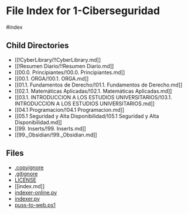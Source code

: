 # File Index for 1-Ciberseguridad
#index

## Child Directories

- [[!CyberLibrary/!!CyberLibrary.md]]
- [[!Resumen Diario/!!Resumen Diario.md]]
- [[00.0. Principiantes/!00.0. Principiantes.md]]
- [[00.1. ORGA/!00.1. ORGA.md]]
- [[01.1. Fundamentos de Derecho/!01.1. Fundamentos de Derecho.md]]
- [[02.1. Matemáticas Aplicadas/!02.1. Matemáticas Aplicadas.md]]
- [[03.1. INTRODUCCION A LOS ESTUDIOS UNIVERSITARIOS/!03.1. INTRODUCCION A LOS ESTUDIOS UNIVERSITARIOS.md]]
- [[04.1 Programacion/!04.1 Programacion.md]]
- [[05.1 Seguridad y Alta Disponibilidad/!05.1 Seguridad y Alta Disponibilidad.md]]
- [[99. Inserts/!99. Inserts.md]]
- [[99._Obsidian/!99._Obsidian.md]]

## Files

- [.copyignore](https://github.com/Grado-en-Gestion-de-la-Ciberseguridad/1-Ciberseguridad-web/tree/v4/content/.copyignore)
- [.gitignore](https://github.com/Grado-en-Gestion-de-la-Ciberseguridad/1-Ciberseguridad-web/tree/v4/content/.gitignore)
- [LICENSE](https://github.com/Grado-en-Gestion-de-la-Ciberseguridad/1-Ciberseguridad-web/tree/v4/content/LICENSE)
- [[index.md]]
- [indexer-online.py](https://github.com/Grado-en-Gestion-de-la-Ciberseguridad/1-Ciberseguridad-web/tree/v4/content/indexer-online.py)
- [indexer.py](https://github.com/Grado-en-Gestion-de-la-Ciberseguridad/1-Ciberseguridad-web/tree/v4/content/indexer.py)
- [puss-to-web.ps1](https://github.com/Grado-en-Gestion-de-la-Ciberseguridad/1-Ciberseguridad-web/tree/v4/content/puss-to-web.ps1)
